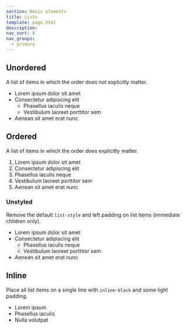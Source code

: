 ```yaml
---
section: Basic elements
title: Lists
template: page.html
description:
nav_sort: 8
nav_groups:
  - primary
---
```



## Unordered

A list of items in which the order does <em>not</em> explicitly matter.

<div class="guide-example">
  <ul>
    <li class="example-tldr">Lorem ipsum dolor sit amet</li>
    <li class="example-ignore">Consectetur adipiscing elit
      <ul>
        <li>Phasellus iaculis neque</li>
        <li>Vestibulum laoreet porttitor sem</li>
      </ul>
    </li>
    <li class="example-ignore">Aenean sit amet erat nunc</li>
  </ul>
</div>

## Ordered

A list of items in which the order <em>does</em> explicitly matter.

<div class="guide-example">
  <ol>
    <li class="example-tldr">Lorem ipsum dolor sit amet</li>
    <li class="example-ignore">Consectetur adipiscing elit</li>
    <li class="example-ignore">Phasellus iaculis neque</li>
    <li class="example-ignore">Vestibulum laoreet porttitor sem</li>
    <li class="example-ignore">Aenean sit amet erat nunc</li>
  </ol>
</div>

### Unstyled

Remove the default <code>list-style</code> and left padding on list items (immediate children only).

<div class="guide-example">
  <ul class="unstyled">
    <li class="example-tldr">Lorem ipsum dolor sit amet</li>
    <li class="example-ignore">Consectetur adipiscing elit
      <ul>
        <li>Phasellus iaculis neque</li>
        <li>Vestibulum laoreet porttitor sem</li>
      </ul>
    </li>
    <li class="example-ignore">Aenean sit amet erat nunc</li>
  </ul>
</div>

## Inline

Place all list items on a single line with <code>inline-block</code> and some light padding.

<div class="guide-example">
  <ul class="inline">
    <li class="example-tldr">Lorem ipsum</li>
    <li class="example-ignore">Phasellus iaculis</li>
    <li class="example-ignore">Nulla volutpat</li>
  </ul>
</div>
